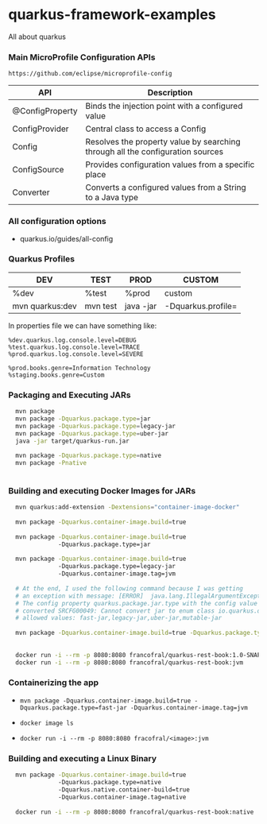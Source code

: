 # quarkus-framework-examples
All about quarkus

### Main MicroProfile Configuration APIs

`https://github.com/eclipse/microprofile-config`

| API | Description |
| ---- |-------------|
| @ConfigProperty | Binds the injection point with a configured value |
| ConfigProvider | Central class to access a Config |
| Config | Resolves the property value by searching through all the configuration sources |
| ConfigSource | Provides configuration values from a specific place |
| Converter | Converts a configured values from a String to a Java type |


### All configuration options
- quarkus.io/guides/all-config


### Quarkus Profiles
| DEV             | TEST     | PROD      | CUSTOM             |
|-----------------|----------|-----------|--------------------|
| %dev            | %test    | %prod     | custom             |
| mvn quarkus:dev | mvn test | java -jar | -Dquarkus.profile= |

In properties file we can have something like:

```properties
%dev.quarkus.log.console.level=DEBUG
%test.quarkus.log.console.level=TRACE
%prod.quarkus.log.console.level=SEVERE

%prod.books.genre=Information Technology
%staging.books.genre=Custom
```

### Packaging and Executing JARs
```bash
  mvn package
  mvn package -Dquarkus.package.type=jar
  mvn package -Dquarkus.package.type=legacy-jar
  mvn package -Dquarkus.package.type=uber-jar
  java -jar target/quarkus-run.jar 
  
  mvn package -Dquarkus.package.type=native
  mvn package -Pnative
  
```

### Building and executing Docker Images for JARs

```bash
  mvn quarkus:add-extension -Dextensions="container-image-docker"
  
  mvn package -Dquarkus.container-image.build=true
  
  mvn package -Dquarkus.container-image.build=true
              -Dquarkus.package.type=jar
              
  mvn package -Dquarkus.container-image.build=true
              -Dquarkus.package.type=legacy-jar
              -Dquarkus.container-image.tag=jvm
              
  # At the end, I used the following command because I was getting
  # an exception with message: [ERROR] 	java.lang.IllegalArgumentException: SRCFG00039: 
  # The config property quarkus.package.jar.type with the config value "jar" threw an Exception whilst being 
  # converted SRCFG00049: Cannot convert jar to enum class io.quarkus.deployment.pkg.PackageConfig$JarConfig$JarType, 
  # allowed values: fast-jar,legacy-jar,uber-jar,mutable-jar
  
  mvn package -Dquarkus.container-image.build=true -Dquarkus.package.type=fast-jar -Dquarkus.container-image.tag=jvm            
              
              
  docker run -i --rm -p 8080:8080 francofral/quarkus-rest-book:1.0-SNAPSHOT
  docker run -i --rm -p 8080:8080 francofral/quarkus-rest-book:jvm
```


### Containerizing the app

- `mvn package -Dquarkus.container-image.build=true -Dquarkus.package.type=fast-jar -Dquarkus.container-image.tag=jvm`

- `docker image ls`
- `docker run -i --rm -p 8080:8080 fracofral/<image>:jvm`

### Building and executing a Linux Binary

```bash
  mvn package -Dquarkus.container-image.build=true
              -Dquarkus.package.type=native
              -Dquarkus.native.container-build=true
              -Dquarkus.container-image.tag=native
              
  docker run -i --rm -p 8080:8080 francofral/quarkus-rest-book:native            
```










